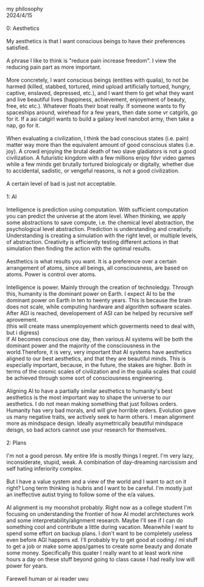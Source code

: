 my philosophy<br>
2024/4/15<br>
<br>
0: Aesthetics<br>
<br>
My aesthetics is that I want conscious beings to have their preferences satisfied. <br>
<br>
A phrase I like to think is "reduce pain increase freedom". I view the reducing pain part as more important. <br>
<br>
More concretely, I want conscious beings (entities with qualia), to not be harmed (killed, stabbed, tortured, mind upload artificially tortued, hungry, captive, enslaved, depressed, etc.),
and I want them to get what they want and live beautiful lives (happiness, achievement, enjoyement of beauty, free, etc etc.). Whatever floats their boat really. If someone wants to fly
spaceships around, wirehead for a few years, then date some vr catgirls, go for it. If a asi catgirl wants to build a galaxy level nanobot army, then take a nap, go for it. <br>
<br>
When evaluating a civilization, I think the bad conscious states (i.e. pain) matter way more than the equivalent amount of good conscious states (i.e. joy). A crowd enjoying the brutal death of two slave 
gladiators is not a good civilization. A futuristic kingdom with a few millions enjoy fdvr video games while a few minds get brutally tortured biologicaly or digitally, whether due to accidental,
sadistic, or vengeful reasons, is not a good civilization.<br>
<br>
A certain level of bad is just not acceptable. <br>
<br>
1: AI<br>
<br>
Intelligence is prediction using computation. With sufficient computation you can predict the universe at the atom level. When thinking, we apply some abstractions to save compute, 
i.e. the chemical level abstraction, the psychological level abstraction. Prediction is understanding and creativity. Understanding is creating a simulation with the right
level, or multiple levels, of abstraction. Creativity is efficiently testing different actions in that simulation then finding the action with the optimal results. <br>
<br>
Aesthetics is what results you want. It is a preference over a certain arrangement of atoms, since all beings, all consciousness, are based on atoms. Power is control over atoms. <br>
<br>
Intelligence is power. Mainly through the creation of technoledgy. Through this, humanity is the dominant power on Earth. I expect AI to be the dominant power on Earth in ten to twenty years.
This is because the brain does not scale, while computing hardware and algorithm software scales. After AGI is reached, developement of ASI can be helped by recursive self aprovement.<br>
(this will create mass unemployement which goverments need to deal with, but i digress)<br>
If AI becomes conscious one day, then various AI systems will be both the dominant power and the majority of the consciousness in the world.Therefore, it is very, very important that AI systems have aesthetics aligned to our best aesthetics, and that they are beautiful minds.
This is especially important, because, in the future, the stakes are higher. Both in terms of the cosmic scales of civilization and in the qualia scales that could be achieved through
some sort of consciousness engineering. <br>
<br>
Aligning AI to have a partially similar aesthetics to humanity's best aesthetics is the most important way to shape the universe to our aesthetics. I do not mean making something that just follows orders.
Humanity has very bad morals, and will give horrible orders. Evolution gave us many negative traits, we actively seek to harm others. I mean alignment more as mindspace design. Ideally asymettrically
beautiful mindspace deisgn, so bad actors cannot use your research for themselves. <br>
<br>
2: Plans<br>
<br>
I'm not a good perosn. My entire life is mostly things I regret. I'm very lazy, inconsiderate, stupid, weak. A combination of day-dreaming narcissism and self hating inferiority complex.  <br>
<br>
But I have a value system and a view of the world and I want to act on it right? Long term thinking is hubris and I want to be careful. I'm mostly just an ineffective autist trying to follow some of the e/a values.<br>
<br>
AI alignment is my moonshot probably. Right now as a college student I'm focusing on understanding the frontier of how AI model architectures work and some interpretability/alignment research. Maybe I'll see if I
can do something cool and contribute a little during vacation. 
Meanwhile I want to spend some effort on backup plans. I don't want to be completely useless even before AGI happens xd. I'll probably try to get good at coding / ml stuff to get a job or make some apps/games to
create some beauty and donate some money. Specifically this quater I really want to at least work nine hours a day on these stuff beyond going to class cause I had really low will power for years.<br>
<br>
Farewell human or ai reader uwu<br>
